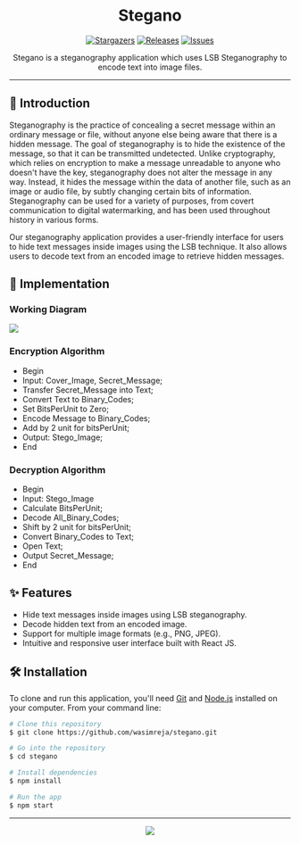 <h1 align="center">Stegano</h1>

<p align="center">
	<a href="https://github.com/wasimreja/stegano/stargazers">
		<img alt="Stargazers" src="https://img.shields.io/github/stars/wasimreja/stegano?style=for-the-badge&color=C9CBFF&labelColor=302D41"></a>
	<a href="https://github.com/wasimreja/stegano/forks">
		<img alt="Releases" src="https://img.shields.io/github/forks/wasimreja/stegano?style=for-the-badge&&color=F2CDCD&&labelColor=302D41"/></a>
	<a href="https://github.com/wasimreja/stegano/issues">
		<img alt="Issues" src="https://img.shields.io/github/issues/wasimreja/stegano?style=for-the-badge&color=B5E8E0&labelColor=302D41"></a>
</p>

<p align="center">
Stegano is a steganography application which uses LSB Steganography to encode text into image files.
</p>

---

## 📝 Introduction

Steganography is the practice of concealing a secret message within an ordinary message or file, without anyone else being aware that there is a hidden message. The goal of steganography is to hide the existence of the message, so that it can be transmitted undetected. Unlike cryptography, which relies on encryption to make a message unreadable to anyone who doesn't have the key, steganography does not alter the message in any way. Instead, it hides the message within the data of another file, such as an image or audio file, by subtly changing certain bits of information. Steganography can be used for a variety of purposes, from covert communication to digital watermarking, and has been used throughout history in various forms.

Our steganography application provides a user-friendly interface for users to hide text messages inside images using the LSB technique. It also allows users to decode text from an encoded image to retrieve hidden messages.

## 🌱 Implementation

### Working Diagram
<img src="https://media.geeksforgeeks.org/wp-content/uploads/2-72.png">

### Encryption Algorithm
- Begin
- Input: Cover_Image, Secret_Message;
- Transfer Secret_Message into Text;
- Convert Text to Binary_Codes;
- Set BitsPerUnit to Zero;
- Encode Message to Binary_Codes;
- Add by 2 unit for bitsPerUnit;
- Output: Stego_Image;
- End

### Decryption Algorithm
- Begin
- Input: Stego_Image
- Calculate BitsPerUnit;
- Decode All_Binary_Codes;
- Shift by 2 unit for bitsPerUnit;
- Convert Binary_Codes to Text;
- Open Text;
- Output Secret_Message;
- End

## ✨ Features

- Hide text messages inside images using LSB steganography.
- Decode hidden text from an encoded image.
- Support for multiple image formats (e.g., PNG, JPEG).
- Intuitive and responsive user interface built with React JS.

## 🛠️ Installation

To clone and run this application, you'll need [Git](https://git-scm.com) and [Node.js](https://nodejs.org/en/download/) installed on your computer. From your command line:

```bash
# Clone this repository
$ git clone https://github.com/wasimreja/stegano.git

# Go into the repository
$ cd stegano

# Install dependencies
$ npm install

# Run the app
$ npm start
```

---

<p align="center"><a href="https://github.com/wasimreja/stegano/blob/main/LICENSE"><img src="https://img.shields.io/static/v1.svg?style=for-the-badge&label=License&message=MIT&logoColor=d9e0ee&colorA=302d41&colorB=b7bdf8"/></a></p>
